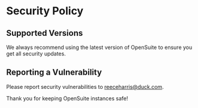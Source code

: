 # Security Policy

## Supported Versions

We always recommend using the latest version of OpenSuite to ensure you get all security updates.

## Reporting a Vulnerability

Please report security vulnerabilities to [reeceharris@duck.com](mailto:reeceharris@duck.com).

Thank you for keeping OpenSuite instances safe!
